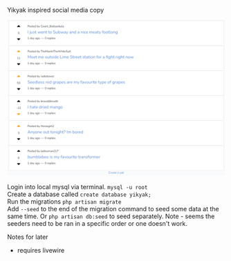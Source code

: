 Yikyak inspired social media copy

![](public/img/homepage.png)

Login into local mysql via terminal. `mysql -u root`  
Create a database called `create database yikyak;`  
Run the migrations `php artisan migrate`  
Add `--seed` to the end of the migration command to seed some data at the same time. Or `php artisan db:seed` to seed separately.
Note - seems the seeders need to be ran in a specific order or one doesn't work.

Notes for later
- requires livewire
